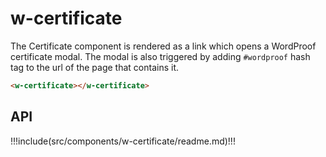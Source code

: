 # w-certificate

The Certificate component is rendered as a link which opens a WordProof certificate modal.
The modal is also triggered by adding `#wordproof` hash tag to the url of the page that contains it.

```html
<w-certificate></w-certificate>
```

<w-certificate v-pre></w-certificate>

## API

!!!include(src/components/w-certificate/readme.md)!!!
